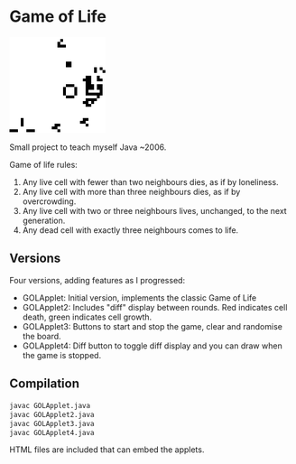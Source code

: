 # Game of Life

![](gameoflife.png)

Small project to teach myself Java ~2006.

Game of life rules:
1. Any live cell with fewer than two neighbours dies, as if by loneliness.
2. Any live cell with more than three neighbours dies, as if by overcrowding.
3. Any live cell with two or three neighbours lives, unchanged, to the next
   generation.
4. Any dead cell with exactly three neighbours comes to life.

## Versions

Four versions, adding features as I progressed:
* GOLApplet: Initial version, implements the classic Game of Life
* GOLApplet2: Includes "diff" display between rounds. Red indicates cell death, green indicates cell growth.
* GOLApplet3: Buttons to start and stop the game, clear and randomise the board.
* GOLApplet4: Diff button to toggle diff display and you can draw when the game is stopped.

## Compilation

```
javac GOLApplet.java
javac GOLApplet2.java
javac GOLApplet3.java
javac GOLApplet4.java
```

HTML files are included that can embed the applets.
